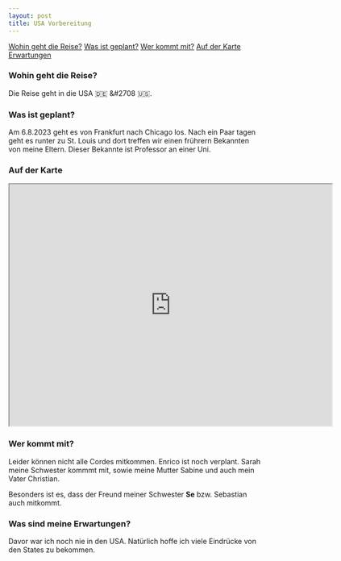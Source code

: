 ```yaml
---
layout: post
title: USA Vorbereitung
---
```


[Wohin geht die Reise?](#wo)
[Was ist geplant?](#was)
[Wer kommt mit?](#wer)
[Auf der Karte](#karte)
[Erwartungen](#erwartungen)


<h3 id="wo">Wohin geht die Reise?</h3>

Die Reise geht in die USA :de: &#2708 :us:.



<h3 id="was">Was ist geplant?</h3>

Am 6.8.2023 geht es von Frankfurt nach Chicago los.
Nach ein Paar tagen geht es runter zu St. Louis und dort treffen wir einen frührern Bekannten von meine Eltern.
Dieser Bekannte ist Professor an einer Uni.


<h3 id="karte">Auf der Karte</h3>

<iframe src="https://www.google.com/maps/d/embed?mid=1mX2XwcwXMYpvZhWujYObJVbzxXwfVpg&ehbc=2E312F" width="640" height="480"></iframe>

<h3 id="wer">Wer kommt mit?</h3>

Leider können nicht alle Cordes mitkommen. Enrico ist noch verplant. Sarah meine Schwester kommmt mit, sowie meine Mutter Sabine und auch mein Vater Christian.

Besonders ist es, dass der Freund meiner Schwester **Se** bzw. Sebastian auch mitkommt.

<h3 id="erwartungen">Was sind meine Erwartungen?</h3>

Davor war ich noch nie in den USA. Natürlich hoffe ich viele Eindrücke von den States zu bekommen.

